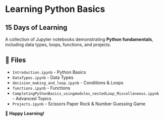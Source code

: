 # Learning Python Basics  
## 15 Days of Learning

A collection of Jupyter notebooks demonstrating **Python fundamentals**, including data types, loops, functions, and projects.  

## 📂 Files  
- `Introduction.ipynb` - Python Basics  
- `DataTypes.ipynb` - Data Types  
- `decision_making_and_loop.ipynb` - Conditions & Loops  
- `functions.ipynb` - Functions  
- `CompletingPythonBasics_usingmodules_nestedLoop_Miscellaneous.ipynb` - Advanced Topics  
- `Projects.ipynb` - Scissors Paper Rock & Number Guessing Game  

🚀 **Happy Learning!**  
